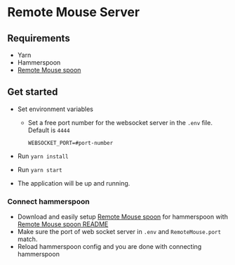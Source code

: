 # Remote Mouse Server

## Requirements
- Yarn
- Hammerspoon
- [Remote Mouse spoon](https://github.com/Hellstellar/remote-mouse-spoon/archive/refs/heads/main.zip)

## Get started
- Set environment variables
    - Set a free port number for the websocket server in the `.env` file. Default is `4444`
      
      `WEBSOCKET_PORT=#port-number`
  
- Run `yarn install`
- Run `yarn start`
- The application will be up and running.

### Connect hammerspoon
- Download and easily setup [Remote Mouse spoon](https://github.com/Hellstellar/remote-mouse-spoon/archive/refs/heads/main.zip) for hammerspoon with
[Remote Mouse spoon README](https://github.com/Hellstellar/remote-mouse-spoon)
- Make sure the port of web socket server in `.env` and `RemoteMouse.port` match.
- Reload hammerspoon config and you are done with connecting hammerspoon